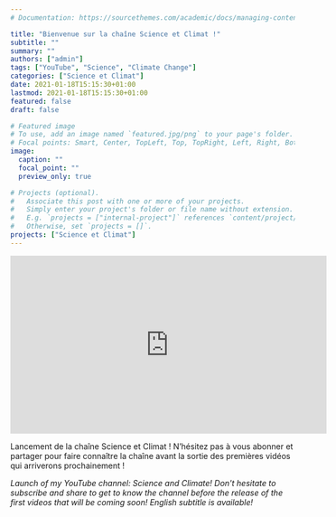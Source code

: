 ```yaml
---
# Documentation: https://sourcethemes.com/academic/docs/managing-content/

title: "Bienvenue sur la chaîne Science et Climat !"
subtitle: ""
summary: ""
authors: ["admin"]
tags: ["YouTube", "Science", "Climate Change"]
categories: ["Science et Climat"]
date: 2021-01-18T15:15:30+01:00
lastmod: 2021-01-18T15:15:30+01:00
featured: false
draft: false

# Featured image
# To use, add an image named `featured.jpg/png` to your page's folder.
# Focal points: Smart, Center, TopLeft, Top, TopRight, Left, Right, BottomLeft, Bottom, BottomRight.
image:
  caption: ""
  focal_point: ""
  preview_only: true

# Projects (optional).
#   Associate this post with one or more of your projects.
#   Simply enter your project's folder or file name without extension.
#   E.g. `projects = ["internal-project"]` references `content/project/deep-learning/index.md`.
#   Otherwise, set `projects = []`.
projects: ["Science et Climat"]
---
```


<!-- ![](banner.png) -->

<iframe width="560" height="315" src="https://www.youtube.com/embed/jwt_Ei2Q9ro" frameborder="0" allow="accelerometer; autoplay; clipboard-write; encrypted-media; gyroscope; picture-in-picture" allowfullscreen></iframe>

Lancement de la chaîne Science et Climat ! N’hésitez pas à vous abonner et partager pour faire connaître la chaîne avant la sortie des premières vidéos qui arriverons prochainement !

*Launch of my YouTube channel: Science and Climate! Don't hesitate to subscribe and share to get to know the channel before the release of the first videos that will be coming soon! English subtitle is available!*
